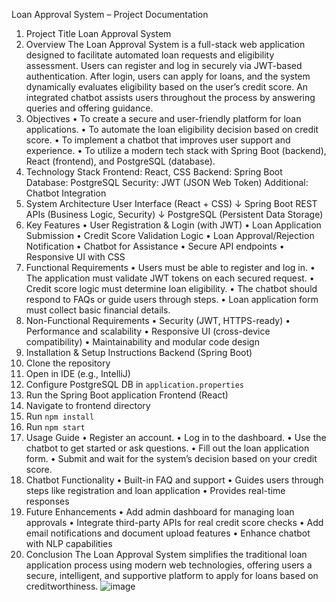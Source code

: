 Loan Approval System – Project Documentation
1. Project Title
Loan Approval System
2. Overview
The Loan Approval System is a full-stack web application designed to facilitate automated loan requests and eligibility assessment. Users can register and log in securely via JWT-based authentication. After login, users can apply for loans, and the system dynamically evaluates eligibility based on the user’s credit score. An integrated chatbot assists users throughout the process by answering queries and offering guidance.
3. Objectives
•	To create a secure and user-friendly platform for loan applications.
•	To automate the loan eligibility decision based on credit score.
•	To implement a chatbot that improves user support and experience.
•	To utilize a modern tech stack with Spring Boot (backend), React (frontend), and PostgreSQL (database).
4. Technology Stack
Frontend: React, CSS
Backend: Spring Boot
Database: PostgreSQL
Security: JWT (JSON Web Token)
Additional: Chatbot Integration
5. System Architecture
User Interface (React + CSS)
        ↓
Spring Boot REST APIs (Business Logic, Security)
        ↓
PostgreSQL (Persistent Data Storage)
6. Key Features
•	User Registration & Login (with JWT)
•	Loan Application Submission
•	Credit Score Validation Logic
•	Loan Approval/Rejection Notification
•	Chatbot for Assistance
•	Secure API endpoints
•	Responsive UI with CSS
7. Functional Requirements
•	Users must be able to register and log in.
•	The application must validate JWT tokens on each secured request.
•	Credit score logic must determine loan eligibility.
•	The chatbot should respond to FAQs or guide users through steps.
•	Loan application form must collect basic financial details.
8. Non-Functional Requirements
•	Security (JWT, HTTPS-ready)
•	Performance and scalability
•	Responsive UI (cross-device compatibility)
•	Maintainability and modular code design
9. Installation & Setup Instructions
Backend (Spring Boot)
1. Clone the repository
2. Open in IDE (e.g., IntelliJ)
3. Configure PostgreSQL DB in `application.properties`
4. Run the Spring Boot application
Frontend (React)
1. Navigate to frontend directory
2. Run `npm install`
3. Run `npm start`
10. Usage Guide
•	Register an account.
•	Log in to the dashboard.
•	Use the chatbot to get started or ask questions.
•	Fill out the loan application form.
•	Submit and wait for the system’s decision based on your credit score.
11. Chatbot Functionality
•	Built-in FAQ and support
•	Guides users through steps like registration and loan application
•	Provides real-time responses
12. Future Enhancements
•	Add admin dashboard for managing loan approvals
•	Integrate third-party APIs for real credit score checks
•	Add email notifications and document upload features
•	Enhance chatbot with NLP capabilities
13. Conclusion
The Loan Approval System simplifies the traditional loan application process using modern web technologies, offering users a secure, intelligent, and supportive platform to apply for loans based on creditworthiness.
![image](https://github.com/user-attachments/assets/9142b505-8bc6-45f5-9ac8-f9a25dfa3ff0)
